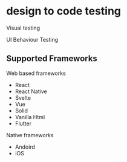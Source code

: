 # design to code testing

Visual testing

UI Behaviour Testing

## Supported Frameworks

Web based frameworks

- React
- React Native
- Svelte
- Vue
- Solid
- Vanilla Html
- Flutter

Native frameworks

- Andoird
- iOS
